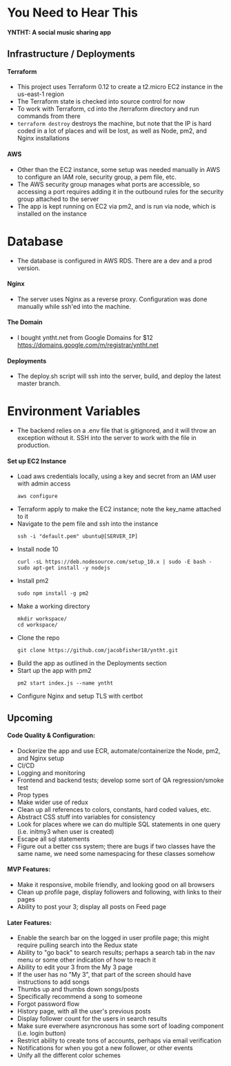 # You Need to Hear This
#### YNTHT: A social music sharing app

## Infrastructure / Deployments

#### Terraform
- This project uses Terraform 0.12 to create a t2.micro EC2 instance in the us-east-1 region
- The Terraform state is checked into source control for now
- To work with Terraform, cd into the /terraform directory and run commands from there
- `terraform destroy` destroys the machine, but note that the IP is hard coded in a lot of places and will be lost, as well as Node, pm2, and Nginx installations

#### AWS
- Other than the EC2 instance, some setup was needed manually in AWS to configure an IAM role, security group, a pem file, etc.
- The AWS security group manages what ports are accessible, so accessing a port requires adding it in the outbound rules for the security group attached to the server
- The app is kept running on EC2 via pm2, and is run via node, which is installed on the instance

# Database
- The database is configured in AWS RDS. There are a dev and a prod version.

#### Nginx
- The server uses Nginx as a reverse proxy. Configuration was done manually while ssh'ed into the machine.

#### The Domain
- I bought yntht.net from Google Domains for $12 https://domains.google.com/m/registrar/yntht.net

#### Deployments
- The deploy.sh script will ssh into the server, build, and deploy the latest master branch.

# Environment Variables
- The backend relies on a .env file that is gitignored, and it will throw an exception without it. SSH into the server to work with the file in production.

#### Set up EC2 Instance
- Load aws credentials locally, using a key and secret from an IAM user with admin access
  ```
  aws configure
  ```
- Terraform apply to make the EC2 instance; note the key_name attached to it
- Navigate to the pem file and ssh into the instance
  ```
  ssh -i "default.pem" ubuntu@[SERVER_IP]
  ```
- Install node 10
  ```
  curl -sL https://deb.nodesource.com/setup_10.x | sudo -E bash -
  sudo apt-get install -y nodejs
  ```
- Install pm2
  ```
  sudo npm install -g pm2
  ```
- Make a working directory
  ```
  mkdir workspace/
  cd workspace/
  ```
- Clone the repo
  ```
  git clone https://github.com/jacobfisher18/yntht.git
  ```
- Build the app as outlined in the Deployments section
- Start up the app with pm2
  ```
  pm2 start index.js --name yntht
  ```
- Configure Nginx and setup TLS with certbot

## Upcoming

#### Code Quality & Configuration:
- Dockerize the app and use ECR, automate/containerize the Node, pm2, and Nginx setup
- CI/CD
- Logging and monitoring
- Frontend and backend tests; develop some sort of QA regression/smoke test
- Prop types
- Make wider use of redux
- Clean up all references to colors, constants, hard coded values, etc.
- Abstract CSS stuff into variables for consistency
- Look for places where we can do multiple SQL statements in one query (i.e. initmy3 when user is created)
- Escape all sql statements
- Figure out a better css system; there are bugs if two classes have the same name, we need some namespacing for these classes somehow

#### MVP Features:
- Make it responsive, mobile friendly, and looking good on all browsers
- Clean up profile page, display followers and following, with links to their pages
- Ability to post your 3; display all posts on Feed page

#### Later Features:
- Enable the search bar on the logged in user profile page; this might require pulling search into the Redux state
- Ability to "go back" to search results; perhaps a search tab in the nav menu or some other indication of how to reach it
- Ability to edit your 3 from the My 3 page
- If the user has no "My 3", that part of the screen should have instructions to add songs
- Thumbs up and thumbs down songs/posts
- Specifically recommend a song to someone
- Forgot password flow
- History page, with all the user's previous posts
- Display follower count for the users in search results
- Make sure everwhere asyncronous has some sort of loading component (i.e. login button)
- Restrict ability to create tons of accounts, perhaps via email verification
- Notifications for when you got a new follower, or other events
- Unify all the different color schemes
